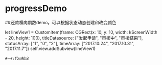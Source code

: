 # progressDemo
##还款横向期数demo，可以根据状态动态创建和改变颜色


 <p>let lineView1 = CustomItem(frame: CGRect(x: 10, y: 10, width: kScreenWidth - 20, height: 100), titleDatasource: ["发起申请", "审核中", "审核结果"], statusArray: ["1", "0", "2"], timeArray: ["2017.10.24", "2017.10.31", "2017.11.7"])
        self.view.addSubview(lineView1)

```
#一行代码搞定
```
